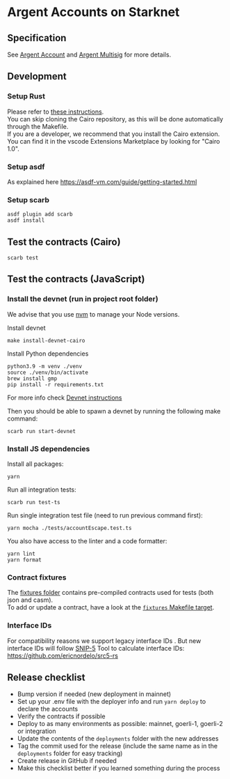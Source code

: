 # Argent Accounts on Starknet

## Specification

See [Argent Account](src/account/README.md) and [Argent Multisig](src/multisig/README.md) for more details.

## Development

### Setup Rust

Please refer to [these instructions](https://docs.cairo-lang.org/getting_started/prerequisits.html).  
You can skip cloning the Cairo repository, as this will be done automatically through the Makefile.  
If you are a developer, we recommend that you install the Cairo extension. You can find it in the vscode Extensions Marketplace by looking for "Cairo 1.0".

### Setup asdf

As explained here https://asdf-vm.com/guide/getting-started.html

### Setup scarb

```shell
asdf plugin add scarb
asdf install
```

## Test the contracts (Cairo)

```
scarb test
```

## Test the contracts (JavaScript)

### Install the devnet (run in project root folder)

We advise that you use [nvm](https://github.com/nvm-sh/nvm) to manage your Node versions.

Install devnet

```shell
make install-devnet-cairo
```

Install Python dependencies

```shell
python3.9 -m venv ./venv
source ./venv/bin/activate
brew install gmp
pip install -r requirements.txt
```

For more info check [Devnet instructions](https://0xspaceshard.github.io/starknet-devnet/docs/intro)

Then you should be able to spawn a devnet by running the following make command:

```shell
scarb run start-devnet
```

### Install JS dependencies

Install all packages:

```shell
yarn
```

Run all integration tests:

```shell
scarb run test-ts
```

Run single integration test file (need to run previous command first):

```shell
yarn mocha ./tests/accountEscape.test.ts
```

You also have access to the linter and a code formatter:

```shell
yarn lint
yarn format
```

### Contract fixtures

The [fixtures folder](./tests/fixtures/) contains pre-compiled contracts used for tests (both json and casm).  
To add or update a contract, have a look at the [`fixtures` Makefile target](./Makefile).

### Interface IDs

For compatibility reasons we support legacy interface IDs . But new interface IDs will follow [SNIP-5](https://github.com/ericnordelo/SNIPs/blob/feat/standard-interface-detection/SNIPS/snip-5.md#how-interfaces-are-identified)
Tool to calculate interface IDs: https://github.com/ericnordelo/src5-rs

## Release checklist

- Bump version if needed (new deployment in mainnet)
- Set up your .env file with the deployer info and run `yarn deploy` to declare the accounts
- Verify the contracts if possible
- Deploy to as many environments as possible: mainnet, goerli-1, goerli-2 or integration
- Update the contents of the `deployments` folder with the new addresses
- Tag the commit used for the release (include the same name as in the `deployments` folder for easy tracking)
- Create release in GitHub if needed
- Make this checklist better if you learned something during the process
